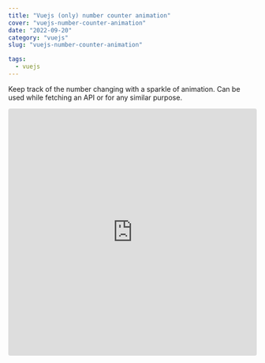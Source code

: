 ```yaml
---
title: "Vuejs (only) number counter animation"
cover: "vuejs-number-counter-animation"
date: "2022-09-20"
category: "vuejs"
slug: "vuejs-number-counter-animation"

tags:
  - vuejs
---
```


Keep track of the number changing with a sparkle of animation. Can be used while fetching an API or for any similar purpose.



<iframe src="https://codesandbox.io/embed/vuejs-number-counter-animation-ezrktp?fontsize=14&hidenavigation=1&theme=dark"
     style="width:100%; height:500px; border:0; border-radius: 4px; overflow:hidden;"
     title="vuejs-number-counter-animation"
     allow="accelerometer; ambient-light-sensor; camera; encrypted-media; geolocation; gyroscope; hid; microphone; midi; payment; usb; vr; xr-spatial-tracking"
     sandbox="allow-forms allow-modals allow-popups allow-presentation allow-same-origin allow-scripts"
   ></iframe>

